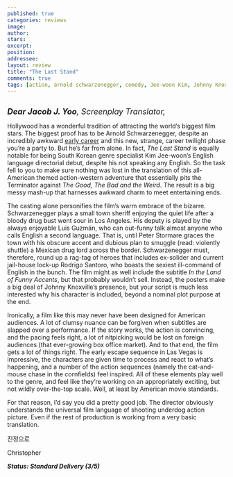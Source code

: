 ```yaml
---
published: true
categories: reviews
image:
author: 
stars: 
excerpt: 
position: 
addressee: 
layout: review
title: "The Last Stand"
comments: true
tags: [action, arnold schwarzenegger, comedy, Jee-woon Kim, Johnny Knoxville, Kim Jee-woon, Korean, Letters, Luis Guzman, Peter Stormare, Southy Korea, The Last Stand, transalation]
---
```

<div><p><span class="full-image-block ssNonEditable"><span><a href="/letters/2013/1/21/the-last-stand.html"><img src="http://static.squarespace.com/static/5005f6bcc4aa41161b33e89e/5329cf1fe4b07c068ebf74de/5329cf1fe4b07c068ebf7797/1358805873823/The%20Last%20Stand.jpg" alt="" /></a></span></span></p>
<p><em><span style="font-size:130%;"><strong>Dear Jacob J. Yoo</strong>, Screenplay Translator,</span></em></p>
<p>Hollywood has a wonderful tradition of attracting the world&rsquo;s biggest film stars. The biggest proof has to be Arnold Schwarzenegger, despite an incredibly awkward <a href="/letters/tag/early-arnold">early career</a> and this new, strange, career twilight phase you&rsquo;re a party to. But he&rsquo;s far from alone. In fact, <em>The Last Stand </em>is equally notable for being South Korean genre specialist Kim Jee-woon&rsquo;s English language directorial debut, despite his not speaking any English. So the task fell to you to make sure nothing was lost in the translation of this all-American themed action-western adventure that essentially pits the Terminator against <em>The Good, The Bad and the Weird</em>. The result is a big messy mash-up that harnesses awkward charm to meet entertaining ends.</p>
<p>The casting alone personifies the film&rsquo;s warm embrace of the bizarre. Schwarzenegger plays a small town sheriff enjoying the quiet life after a bloody drug bust went sour in Los Angeles. His deputy is played by the always enjoyable Luis Guzm&aacute;n, who can out-funny talk almost anyone who calls English a second language. That is, until Peter Stormare graces the town with his obscure accent and dubious plan to smuggle (read: violently shuttle) a Mexican drug lord across the border. Schwarzenegger must, therefore, round up a rag-tag of heroes that includes ex-solider and current jail-house lock-up Rodrigo Santoro, who boasts the sexiest ill-command of English in the bunch. The film might as well include the subtitle <em>In the Land of Funny Accents</em>, but that probably wouldn&rsquo;t sell. Instead,<em> </em>the posters make a big deal of Johnny Knoxville&rsquo;s presence, but your script is much less interested why his character is included, beyond a nominal plot purpose at the end.</p>
<p>Ironically, a film like this may never have been designed for American audiences. A lot of clumsy nuance can be forgiven when subtitles are slapped over a performance. If the story works, the action is convincing, and the pacing feels right, a lot of nitpicking would be lost on foreign audiences (that ever-growing box office market). And to that end, the film gets a lot of things right. The early escape sequence in Las Vegas is impressive, the characters are given time to process and react to what&rsquo;s happening, and a number of the action sequences (namely the cat-and-mouse chase in the cornfields) feel inspired. All of these elements play well to the genre, and feel like they&rsquo;re working on an appropriately exciting, but not wildly over-the-top scale. Well, at least by American movie standards.</p>
<p>For that reason, I&rsquo;d say you did a pretty good job. The director obviously understands the universal film language of shooting underdog action picture. Even if the rest of production is working from a very basic translation.</p>
<p><span class="hps">진정으로</span></p>
<p><span class="hps">Christopher</span></p>
<p><strong><em>Status: Standard Delivery (3/5)</em></strong></p>
<p>&nbsp;</p></div>
